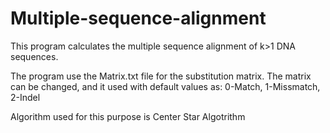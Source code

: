 # Multiple-sequence-alignment
This program calculates the multiple sequence alignment of k>1 DNA sequences.

The program use the Matrix.txt file for the substitution matrix.
The matrix can be changed, and it used with default values as: 0-Match, 1-Missmatch, 2-Indel

Algorithm used for this purpose is Center Star Algotrithm
